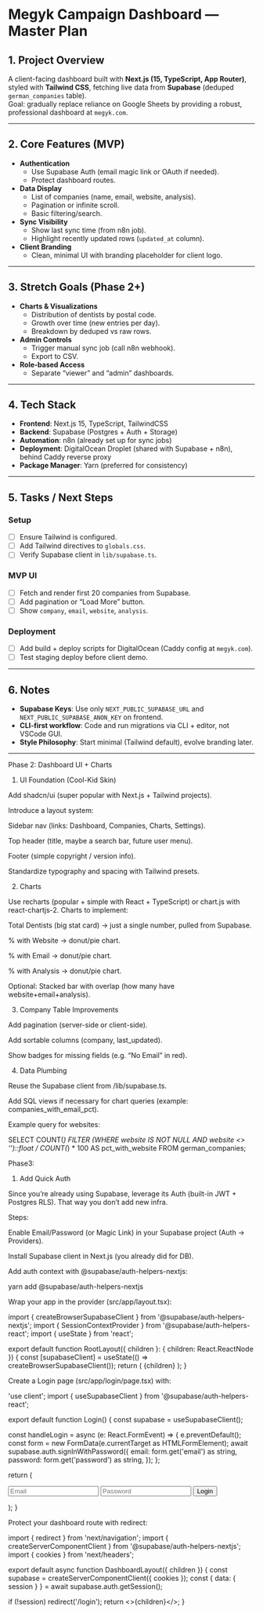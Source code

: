 # Megyk Campaign Dashboard — Master Plan

## 1. Project Overview
A client-facing dashboard built with **Next.js (15, TypeScript, App Router)**, styled with **Tailwind CSS**, fetching live data from **Supabase** (deduped `german_companies` table).  
Goal: gradually replace reliance on Google Sheets by providing a robust, professional dashboard at `megyk.com`.

---

## 2. Core Features (MVP)
- **Authentication**
  - Use Supabase Auth (email magic link or OAuth if needed).
  - Protect dashboard routes.
- **Data Display**
  - List of companies (name, email, website, analysis).
  - Pagination or infinite scroll.
  - Basic filtering/search.
- **Sync Visibility**
  - Show last sync time (from n8n job).
  - Highlight recently updated rows (`updated_at` column).
- **Client Branding**
  - Clean, minimal UI with branding placeholder for client logo.

---

## 3. Stretch Goals (Phase 2+)
- **Charts & Visualizations**
  - Distribution of dentists by postal code.
  - Growth over time (new entries per day).
  - Breakdown by deduped vs raw rows.
- **Admin Controls**
  - Trigger manual sync job (call n8n webhook).
  - Export to CSV.
- **Role-based Access**
  - Separate “viewer” and “admin” dashboards.

---

## 4. Tech Stack
- **Frontend**: Next.js 15, TypeScript, TailwindCSS
- **Backend**: Supabase (Postgres + Auth + Storage)
- **Automation**: n8n (already set up for sync jobs)
- **Deployment**: DigitalOcean Droplet (shared with Supabase + n8n), behind Caddy reverse proxy
- **Package Manager**: Yarn (preferred for consistency)


---

## 5. Tasks / Next Steps
### Setup
- [ ] Ensure Tailwind is configured.
- [ ] Add Tailwind directives to `globals.css`.
- [ ] Verify Supabase client in `lib/supabase.ts`.

### MVP UI
- [ ] Fetch and render first 20 companies from Supabase.
- [ ] Add pagination or “Load More” button.
- [ ] Show `company`, `email`, `website`, `analysis`.

### Deployment
- [ ] Add build + deploy scripts for DigitalOcean (Caddy config at `megyk.com`).
- [ ] Test staging deploy before client demo.

---

## 6. Notes
- **Supabase Keys**: Use only `NEXT_PUBLIC_SUPABASE_URL` and `NEXT_PUBLIC_SUPABASE_ANON_KEY` on frontend.
- **CLI-first workflow**: Code and run migrations via CLI + editor, not VSCode GUI.
- **Style Philosophy**: Start minimal (Tailwind default), evolve branding later.

---

Phase 2: Dashboard UI + Charts
1. UI Foundation (Cool-Kid Skin)

Add shadcn/ui (super popular with Next.js + Tailwind projects).

Introduce a layout system:

Sidebar nav (links: Dashboard, Companies, Charts, Settings).

Top header (title, maybe a search bar, future user menu).

Footer (simple copyright / version info).

Standardize typography and spacing with Tailwind presets.

2. Charts

Use recharts (popular + simple with React + TypeScript) or chart.js with react-chartjs-2.
Charts to implement:

Total Dentists (big stat card) → just a single number, pulled from Supabase.

% with Website → donut/pie chart.

% with Email → donut/pie chart.

% with Analysis → donut/pie chart.

Optional: Stacked bar with overlap (how many have website+email+analysis).

3. Company Table Improvements

Add pagination (server-side or client-side).

Add sortable columns (company, last_updated).

Show badges for missing fields (e.g. “No Email” in red).

4. Data Plumbing

Reuse the Supabase client from /lib/supabase.ts.

Add SQL views if necessary for chart queries (example: companies_with_email_pct).

Example query for websites:

SELECT 
  COUNT(*) FILTER (WHERE website IS NOT NULL AND website <> '')::float / COUNT(*) * 100 AS pct_with_website
FROM german_companies;

Phase3:

1. Add Quick Auth

Since you’re already using Supabase, leverage its Auth (built-in JWT + Postgres RLS). That way you don’t add new infra.

Steps:

Enable Email/Password (or Magic Link) in your Supabase project (Auth → Providers).

Install Supabase client in Next.js (you already did for DB).

Add auth context with @supabase/auth-helpers-nextjs:

yarn add @supabase/auth-helpers-nextjs


Wrap your app in the provider (src/app/layout.tsx):

import { createBrowserSupabaseClient } from '@supabase/auth-helpers-nextjs';
import { SessionContextProvider } from '@supabase/auth-helpers-react';
import { useState } from 'react';

export default function RootLayout({ children }: { children: React.ReactNode }) {
  const [supabaseClient] = useState(() => createBrowserSupabaseClient());
  return (
    <html>
      <body>
        <SessionContextProvider supabaseClient={supabaseClient}>
          {children}
        </SessionContextProvider>
      </body>
    </html>
  );
}


Create a Login page (src/app/login/page.tsx) with:

'use client';
import { useSupabaseClient } from '@supabase/auth-helpers-react';

export default function Login() {
  const supabase = useSupabaseClient();

  const handleLogin = async (e: React.FormEvent) => {
    e.preventDefault();
    const form = new FormData(e.currentTarget as HTMLFormElement);
    await supabase.auth.signInWithPassword({
      email: form.get('email') as string,
      password: form.get('password') as string,
    });
  };

  return (
    <form onSubmit={handleLogin}>
      <input type="email" name="email" placeholder="Email" />
      <input type="password" name="password" placeholder="Password" />
      <button type="submit">Login</button>
    </form>
  );
}


Protect your dashboard route with redirect:

import { redirect } from 'next/navigation';
import { createServerComponentClient } from '@supabase/auth-helpers-nextjs';
import { cookies } from 'next/headers';

export default async function DashboardLayout({ children }) {
  const supabase = createServerComponentClient({ cookies });
  const { data: { session } } = await supabase.auth.getSession();

  if (!session) redirect('/login');
  return <>{children}</>;
}


